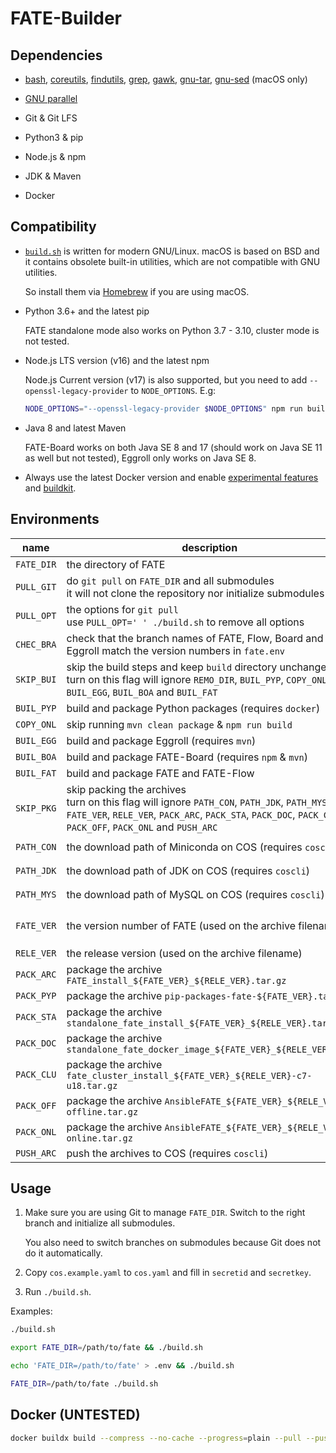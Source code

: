 # FATE-Builder

## Dependencies

* [bash](https://formulae.brew.sh/formula/bash), [coreutils](https://formulae.brew.sh/formula/coreutils), [findutils](https://formulae.brew.sh/formula/findutils), [grep](https://formulae.brew.sh/formula/grep), [gawk](https://formulae.brew.sh/formula/gawk), [gnu-tar](https://formulae.brew.sh/formula/gnu-tar), [gnu-sed](https://formulae.brew.sh/formula/gnu-sed) (macOS only)

* [GNU parallel](https://www.gnu.org/software/parallel/)

* Git & Git LFS

* Python3 & pip

* Node.js & npm

* JDK & Maven

* Docker

## Compatibility

- [`build.sh`](./build.sh) is written for modern GNU/Linux. macOS is based on BSD and it contains obsolete built-in utilities, which are not compatible with GNU utilities.

  So install them via [Homebrew](https://brew.sh) if you are using macOS.

- Python 3.6+ and the latest pip

  FATE standalone mode also works on Python 3.7 - 3.10, cluster mode is not tested.

- Node.js LTS version (v16) and the latest npm

  Node.js Current version (v17) is also supported, but you need to add `--openssl-legacy-provider` to `NODE_OPTIONS`. E.g:

  ```bash
  NODE_OPTIONS="--openssl-legacy-provider $NODE_OPTIONS" npm run build
  ```

- Java 8 and latest Maven

  FATE-Board works on both Java SE 8 and 17 (should work on Java SE 11 as well but not tested), Eggroll only works on Java SE 8.

- Always use the latest Docker version and enable [experimental features](https://docs.docker.com/engine/reference/commandline/dockerd/#description) and [buildkit](https://docs.docker.com/engine/reference/commandline/dockerd/#feature-options).

## Environments

| name | description | default |
| --- | --- | --- |
| `FATE_DIR` | the directory of FATE | `/data/projects/fate` |
| `PULL_GIT` | do `git pull` on `FATE_DIR` and all submodules <br/> it will not clone the repository nor initialize submodules | `1` |
| `PULL_OPT` | the options for `git pull` <br/> use `PULL_OPT=' ' ./build.sh` to remove all options | `--rebase --stat --autostash` |
| `CHEC_BRA` | check that the branch names of FATE, Flow, Board and Eggroll match the version numbers in `fate.env` | `1` |
| `SKIP_BUI` | skip the build steps and keep `build` directory unchanged <br/> turn on this flag will ignore `REMO_DIR`, `BUIL_PYP`, `COPY_ONL`, `BUIL_EGG`, `BUIL_BOA` and `BUIL_FAT` | `0` |
| `BUIL_PYP` | build and package Python packages (requires `docker`) | `1` |
| `COPY_ONL` | skip running `mvn clean package` & `npm run build` | `0` |
| `BUIL_EGG` | build and package Eggroll (requires `mvn`) | `1` |
| `BUIL_BOA` | build and package FATE-Board (requires `npm` & `mvn`) | `1` |
| `BUIL_FAT` | build and package FATE and FATE-Flow | `1` |
| `SKIP_PKG` | skip packing the archives <br/> turn on this flag will ignore `PATH_CON`, `PATH_JDK`, `PATH_MYS`, `FATE_VER`, `RELE_VER`, `PACK_ARC`, `PACK_STA`, `PACK_DOC`, `PACK_CLU`, `PACK_OFF`, `PACK_ONL` and `PUSH_ARC` | `0` |
| `PATH_CON` | the download path of Miniconda on COS (requires `coscli`) | `cos://fate/Miniconda3-4.5.4-Linux-x86_64.sh` |
| `PATH_JDK` | the download path of JDK on COS (requires `coscli`) | `cos://fate/jdk-8u192-linux-x64.tar.gz` |
| `PATH_MYS` | the download path of MySQL on COS (requires `coscli`) | `cos://fate/mysql-8.0.28.tar.gz` |
| `FATE_VER` | the version number of FATE (used on the archive filename) | automatically get it from `$FATE_DIR/fate.env` |
| `RELE_VER` | the release version (used on the archive filename) | `release` |
| `PACK_ARC` | package the archive `FATE_install_${FATE_VER}_${RELE_VER}.tar.gz` | `1` |
| `PACK_PYP` | package the archive `pip-packages-fate-${FATE_VER}.tar.gz` | `1` |
| `PACK_STA` | package the archive `standalone_fate_install_${FATE_VER}_${RELE_VER}.tar.gz` | `1` |
| `PACK_DOC` | package the archive `standalone_fate_docker_image_${FATE_VER}_${RELE_VER}.tar` | `1` |
| `PACK_CLU` | package the archive `fate_cluster_install_${FATE_VER}_${RELE_VER}-c7-u18.tar.gz` | `1` |
| `PACK_OFF` | package the archive `AnsibleFATE_${FATE_VER}_${RELE_VER}-offline.tar.gz` | `1` |
| `PACK_ONL` | package the archive `AnsibleFATE_${FATE_VER}_${RELE_VER}-online.tar.gz` | `1` |
| `PUSH_ARC` | push the archives to COS (requires `coscli`) | `0` |

## Usage

1.  Make sure you are using Git to manage `FATE_DIR`. Switch to the right branch and initialize all submodules.

    You also need to switch branches on submodules because Git does not do it automatically.

2.  Copy `cos.example.yaml` to `cos.yaml` and fill in `secretid` and `secretkey`.

3.  Run `./build.sh`.

Examples:

```bash
./build.sh

export FATE_DIR=/path/to/fate && ./build.sh

echo 'FATE_DIR=/path/to/fate' > .env && ./build.sh

FATE_DIR=/path/to/fate ./build.sh
```

## Docker (**UNTESTED**)

```bash
docker buildx build --compress --no-cache --progress=plain --pull --push --rm --tag ccr.ccs.tencentyun.com/fate.ai/fate-builder:latest .
```
